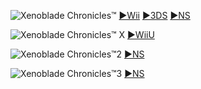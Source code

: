<!--

<details>
<summary>layout: page
title: ""
permalink: https://jeuxsf.github.io/JSF/sony/title/

</details>
  
#### hidden field with metadata

-->

![Xenoblade Chronicles™](https://www.mobygames.com/images/covers/l/240764-xenoblade-chronicles-wii-front-cover.jpg)
[►Wii]() [►3DS]() [►NS]()

![Xenoblade Chronicles™ X](https://www.mobygames.com/images/covers/l/443763-xenoblade-chronicles-x-wii-u-front-cover.jpg)
[►WiiU]()

![Xenoblade Chronicles™2](https://www.mobygames.com/images/covers/l/641855-xenoblade-chronicles-2-nintendo-switch-front-cover.jpg)
[►NS]()

![Xenoblade Chronicles™3](https://www.mobygames.com/images/covers/l/826422-xenoblade-chronicles-3-nintendo-switch-front-cover.jpg)
[►NS]()
